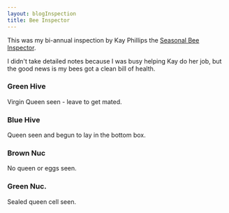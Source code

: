 ```yaml
---
layout: blogInspection
title: Bee Inspector
---
```


This was my bi-annual inspection by Kay Phillips the [Seasonal Bee Inspector](https://www.nationalbeeunit.com/about-us/apiary-inspection-programme/the-statutory-apiary-inspection-programme-2#).

I didn't take detailed notes because I was busy helping Kay do her job, but the good news is my bees got a clean bill of health.

### Green Hive

Virgin Queen seen - leave to get mated.

### Blue Hive

Queen seen and begun to lay in the bottom box.

### Brown Nuc

No queen or eggs seen.

### Green Nuc.

Sealed queen cell seen.
